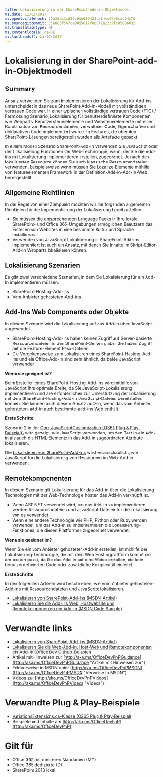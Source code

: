 ```yaml
---
title: Lokalisierung in der SharePoint-add-in-Objektmodell
ms.date: 11/03/2017
ms.openlocfilehash: 33a39ac3c656c9de086432da14ce6fa6cac34870
ms.sourcegitcommit: 65e885f547ca9055617fe0871a13c7fc85086032
ms.translationtype: MT
ms.contentlocale: de-DE
ms.lasthandoff: 11/06/2017
---
```

<a name="localization-in-the-sharepoint-add-in-model"></a>Lokalisierung in der SharePoint-add-in-Objektmodell
===========================================

<a name="summary"></a>Summary
-------

Ansatz verwenden Sie zum Implementieren der Lokalisierung für Add-ins unterscheidet in das neue SharePoint-Add-in-Modell mit vollständigen vertrauen Code war. In einer typischen vollständige vertrauen Code (FTC) / Farmlösung Szenario, Lokalisierung für benutzerdefinierte Komponenten wie Webparts, Benutzersteuerelemente und Websteuerelemente mit einer Kombination von Ressourcendateien, verwalteter Code, Eigenschaften und deklarativen Code implementiert wurde.  In Features, die über den SharePoint-Lösungen bereitgestellt wurden alle Artefakte gepackt.

In einem Modell Szenario SharePoint-Add-in verwenden Sie JavaScript oder der Lokalisierung Funktionen der Web-Technologie, wenn, der Sie die Add-ins mit Lokalisierung implementieren erstellen, zugeordnet. Je nach den lokalisierten Ressource können Sie auch klassische Ressourcendateien verwenden, beispielsweise wenn müssen Sie Lozalize-Elemente mithilfe von featureelementen Framework in der Definition-Add-in-Add-in-Web bereitgestellt.

<a name="high-level-guidelines"></a>Allgemeine Richtlinien
---------------------

In der Regel von einer Ziehpunkt möchten wir die folgenden allgemeinen Richtlinien für die Implementierung der Lokalisierung bereitzustellen.

- Sie müssen die entsprechenden Language Packs in Ihre lokale SharePoint- und Office 365-Umgebungen ermöglichen Benutzern das Erstellen von Websites in eine bestimmte Kultur und Sprache installieren.
- Verwenden von JavaScript Lokalisierung in SharePoint-Add-ins implementiert ist auch ein Ansatz, mit denen Sie Inhalte im Skript-Editor-Add-in Webparts lokalisieren können. 

<a name="localization-scenarios"></a>Lokalisierung Szenarien
----------------------

Es gibt zwei verschiedene Szenarien, in dem Sie Lokalisierung für ein Add-In implementieren müssen.

- SharePoint-Hosting-Add-ins
- Vom Anbieter gehosteten-Add-ins

<a name="add-in-web-components-or-assets"></a>Add-Ins Web Components oder Objekte
-------------------------
In diesem Szenario wird die Lokalisierung auf das Add-in über JavaScript angewendet.

- SharePoint-Hosting-Add-ins haben keinen Zugriff auf Server-basierte Ressourcendateien in den SharePoint-Servern, aber Sie haben Zugriff auf die Feature-Element Resx-Dateien 
- Die Vorgehensweise zum Lokalisieren eines SharePoint-Hosting-Add-Ins und ein Office-Add-in sind sehr ähnlich, da beide JavaScript verwenden.

**Wenn sie geeignet ist?**

Beim Erstellen eines SharePoint-Hosting-Add-Ins wird mithilfe von JavaScript Ihre optimale Breite, da Sie JavaScript-Lokalisierung implementieren und alle erforderlichen zur Unterstützung der Lokalisierung mit dem SharePoint-Hosting-Add-in JavaScript-Dateien bereitstellen können. Sie können auch diesem Ansatz nutzen, wenn das vom Anbieter gehosteten-add-in auch bestimmte-add-ins Web enthält.

**Erste Schritte**

Szenario 2 in der [Core.JavaScriptCustomization (O365 Plug & Play-Beispiel))](https://github.com/SharePoint/PnP/tree/master/Samples/Core.JavaScriptCustomization) wird gezeigt, wie JavaScript verwenden, um den Text in ein Add-in als auch die HTML-Elemente in das Add-in zugeordneten Attribute lokalisieren.

Die [Lokalisieren von SharePoint-Add-ins](https://msdn.microsoft.com/en-us/library/fp179919(v=office.15).aspx) wird veranschaulicht, wie JavaScript für die Lokalisierung von Ressourcen im Web-Add-in verwenden.

<a name="remote-components"></a>Remotekomponenten
-------------------------
In diesem Szenario gilt Lokalisierung für das Add-in über die Lokalisierung Technologien mit der Web-Technologie hosten das Add-in verknüpft ist.

- Wenn ASP.NET verwendet wird, um das Add-in zu implementieren, werden Ressourcendateien und JavaScript-Dateien für die Lokalisierung von es verwendet.
- Wenn eine andere Technologie wie PHP, Python oder Ruby werden verwendet, um das Add-in zu implementieren die Lokalisierung-Funktionen, die diesen Plattformen zugeordnet verwendet.

**Wenn sie geeignet ist?**

Wenn Sie ein vom Anbieter gehosteten-Add-in erstellen, ist mithilfe der Lokalisierung-Technologie, die mit dem Web Hostingplattform kommt die am besten passt, da Sie das Add-in auf eine Weise erstellen, die kein benutzerdefinierten Code oder zusätzliche Komplexität einleitet.

**Erste Schritte**

In den folgenden Artikeln wird beschrieben, wie vom Anbieter gehosteten-Add-ins mit Ressourcendateien und JavaScript lokalisieren.

- [Lokalisieren von SharePoint-Add-ins (MSDN-Artikel)](https://msdn.microsoft.com/en-us/library/fp179919(v=office.15).aspx)
- [Lokalisieren Sie die Add-ins Web, Hostwebsite und Remotekomponenten ein Add-in (MSDN Code Sample)](https://code.msdn.microsoft.com/office/SharePoint-2013-Bookstore-328060fc)

<a name="related-links"></a>Verwandte links
=============

- [Lokalisieren von SharePoint-Add-ins (MSDN-Artikel)](https://msdn.microsoft.com/en-us/library/fp179919(v=office.15).aspx)
- [Lokalisieren Sie die Web-Add-in, Host-Web und Remotekomponenten ein Add-in (Office Dev GitHub-Beispiel)](https://github.com/SharePoint/SharePoint-Add-in-Localization)
- Artikel mit Hinweisen zur [http://aka.ms/OfficeDevPnPGuidance](http://aka.ms/OfficeDevPnPGuidance "Artikel mit Hinweisen zur")
- Feldverweise in MSDN unter [http://aka.ms/OfficeDevPnPMSDN](http://aka.ms/OfficeDevPnPMSDN "Verweise in MSDN")
- Videos zur [http://aka.ms/OfficeDevPnPVideos](http://aka.ms/OfficeDevPnPVideos "Videos")

<a name="related-pnp-samples"></a>Verwandte Plug & Play-Beispiele
===================

- [VariationsExtensions.cs-Klasse (O365 Plug & Play-Beispiel)](https://github.com/SharePoint/PnP-Sites-Core/tree/master/Core/OfficeDevPnP.Core/AppModelExtensions/VariationExtensions.cs)
- Beispiele und Inhalte am [http://aka.ms/OfficeDevPnP](http://aka.ms/OfficeDevPnP)

<a name="applies-to"></a>Gilt für
==========
- Office 365 mit mehreren Mandanten (MT)
- Office 365 dedizierte (D)
- SharePoint 2013 lokal
